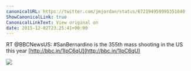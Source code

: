```yaml
---
canonicalURL: https://twitter.com/jmjordan/status/672194959995351040
ShowCanonicalLink: true
CanonicalLinkText: View original on
date: 2015-12-02T23:25:41+00:00
---
```

RT @BBCNewsUS: #SanBernardino is the 355th mass shooting in the US this year [http://bbc.in/1IpC6qU](http://bbc.in/1IpC6qU)

![](/images/672194959995351040-CVQVohGW4AEYkv0.jpg)